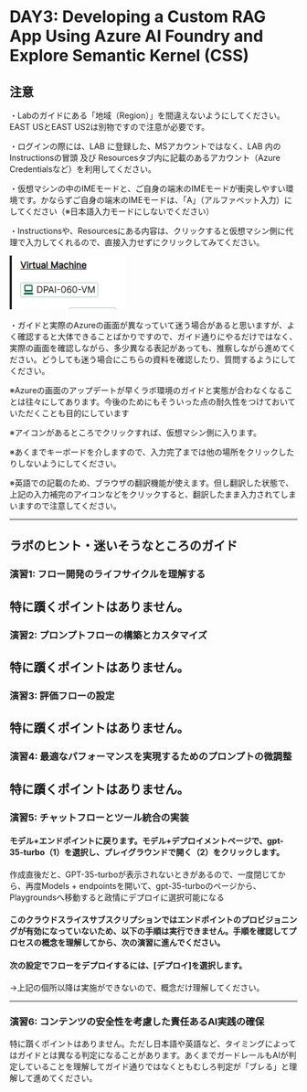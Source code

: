 # DAY3: Developing a Custom RAG App Using Azure AI Foundry and Explore Semantic Kernel (CSS)

## 注意
・Labのガイドにある「地域（Region）」を間違えないようにしてください。EAST USとEAST US2は別物ですので注意が必要です。

・ログインの際には、LAB に登録した、MSアカウントではなく、LAB 内の Instructionsの冒頭 及び Resourcesタブ内に記載のあるアカウント（Azure Credentialsなど）を利用してください。

・仮想マシンの中のIMEモードと、ご自身の端末のIMEモードが衝突しやすい環境です。かならずご自身の端末のIMEモードは、「A」（アルファベット入力）にしてください（※日本語入力モードにしないでください）

・Instructionsや、Resourcesにある内容は、クリックすると仮想マシン側に代理で入力してくれるので、直接入力せずにクリックしてみてください。

![](assets/2025-10-05-12-46-29.png)

・ガイドと実際のAzureの画面が異なっていて迷う場合があると思いますが、よく確認すると大体できることばかりですので、ガイド通りにやるだけではなく、実際の画面を確認しながら、多少異なる表記があっても、推察しながら進めてください。どうしても迷う場合にこちらの資料を確認したり、質問するようにしてください。

※Azureの画面のアップデートが早くラボ環境のガイドと実態が合わなくなることは往々にしてあります。今後のためにもそういった点の耐久性をつけておいていただくことも目的にしています

※アイコンがあるところでクリックすれば、仮想マシン側に入ります。

※あくまでキーボードを介しますので、入力完了までは他の場所をクリックしたりしないようにしてください。

※英語での記載のため、ブラウザの翻訳機能が使えます。但し翻訳した状態で、上記の入力補完のアイコンなどをクリックすると、翻訳したまま入力されてしまいますので注意してください。

----
## ラボのヒント・迷いそうなところのガイド
### 演習1: フロー開発のライフサイクルを理解する
特に躓くポイントはありません。
----
### 演習2: プロンプトフローの構築とカスタマイズ
特に躓くポイントはありません。
----
### 演習3: 評価フローの設定
特に躓くポイントはありません。
----
### 演習4: 最適なパフォーマンスを実現するためのプロンプトの微調整
特に躓くポイントはありません。
----
### 演習5: チャットフローとツール統合の実装
#### モデル+エンドポイントに戻ります。モデル+デプロイメントページで、gpt-35-turbo（1）を選択し、プレイグラウンドで開く（2）をクリックします。
作成直後だと、GPT-35-turboが表示されないときがあるので、一度閉じてから、再度Models + endpointsを開いて、gpt-35-turboのページから、Playgroundsへ移動すると政情にデプロイに選択可能になる

#### このクラウドスライスサブスクリプションではエンドポイントのプロビジョニングが有効になっていないため、以下の手順は実行できません。手順を確認してプロセスの概念を理解してから、次の演習に進んでください。
#### 次の設定でフローをデプロイするには、[デプロイ]を選択します。
→上記の個所以降は実施ができないので、概念だけ理解してください。

----
### 演習6: コンテンツの安全性を考慮した責任あるAI実践の確保
特に躓くポイントはありません。ただし日本語や英語など、タイミングによってはガイドとは異なる判定になることがあります。あくまでガードレールもAIが判定していることを理解してガイド通りではなくともむしろ判定が「ブレる」と理解して進めてください。
